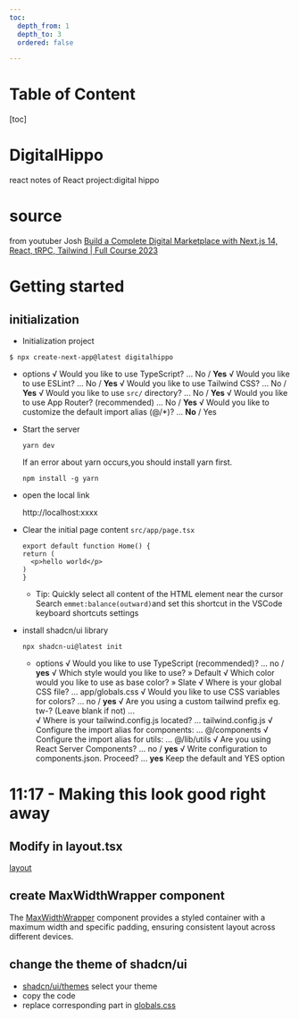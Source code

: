 ```yaml
---
toc:
  depth_from: 1
  depth_to: 3
  ordered: false

---
```


# Table of Content

[toc]

# DigitalHippo

react notes of React project:digital hippo

# source

from youtuber Josh 
[Build a Complete Digital Marketplace with Next.js 14, React, tRPC, Tailwind | Full Course 2023](https://www.youtube.com/watch?v=06g6YJ6JCJU&t=327s)

# Getting started

## initialization

- Initialization project

```shell
$ npx create-next-app@latest digitalhippo
```

  - options
    √ Would you like to use TypeScript? ... No / **Yes**
      √ Would you like to use ESLint? ... No / **Yes**
      √ Would you like to use Tailwind CSS? ... No / **Yes**
      √ Would you like to use `src/` directory? ... No / **Yes**
      √ Would you like to use App Router? (recommended) ... No / **Yes**
      √ Would you like to customize the default import alias (@/*)? ... **No** / Yes

- Start the server

  ```shell 
  yarn dev
  ```

  If an error about yarn occurs,you should install yarn first.

  ```shell 
  npm install -g yarn
  ```

- open the local link

  http://localhost:xxxx

- Clear the initial page content
  `src/app/page.tsx`

  ```tsx
  export default function Home() {
  return (
    <p>hello world</p>
  )
  }
  ```

  - Tip: Quickly select all content of the HTML element near the cursor
    Search `emmet:balance(outward)`and set this shortcut in the VSCode keyboard shortcuts settings

- install shadcn/ui library

  ```shell
  npx shadcn-ui@latest init
  ```

  - options
    √ Would you like to use TypeScript (recommended)? ... no / **yes**
    √ Which style would you like to use? » Default
    √ Which color would you like to use as base color? » Slate
    √ Where is your global CSS file? ... app/globals.css
    √ Would you like to use CSS variables for colors? ... no / **yes**
    √ Are you using a custom tailwind prefix eg. tw-? (Leave blank if not) ...     
    √ Where is your tailwind.config.js located? ... tailwind.config.js
    √ Configure the import alias for components: ... @/components
    √ Configure the import alias for utils: ... @/lib/utils
    √ Are you using React Server Components? ... no / **yes**
    √ Write configuration to components.json. Proceed? ... **yes**
    Keep the default and YES option

# 11:17 - Making this look good right away

## Modify in layout.tsx

[layout](./src/app/layout.tsx) 

## create MaxWidthWrapper component

The [MaxWidthWrapper](./src/components/MaxWidthWrapper.tsx) component provides a styled container with a maximum width and specific padding, ensuring consistent layout across different devices.

## change the theme of shadcn/ui

- [shadcn/ui/themes](https://ui.shadcn.com/themes) select your theme 
- copy the code 
- replace corresponding part in [globals.css](./src/app/globals.css)

